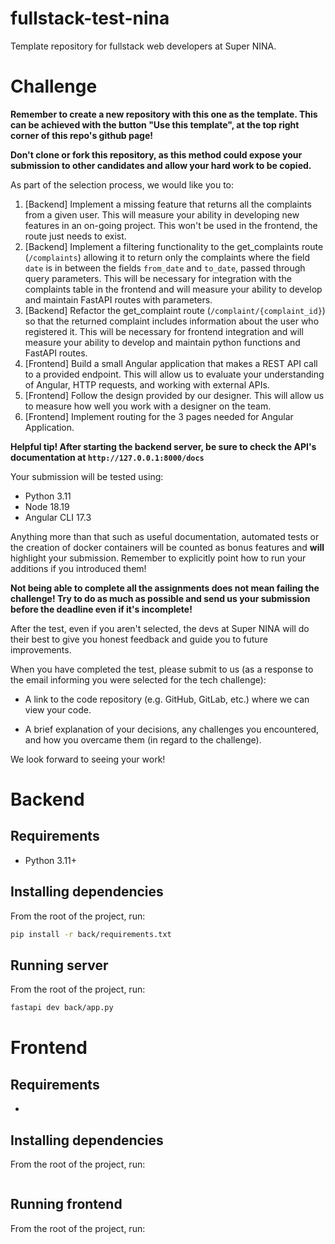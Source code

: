 # fullstack-test-nina
Template repository for fullstack web developers at Super NINA.

# Challenge
**Remember to create a new repository with this one as the template. This can be achieved with the button "Use this template", at the top right corner of this repo's github page!**

**Don't clone or fork this repository, as this method could expose your submission to other candidates and allow your hard work to be copied.**

As part of the selection process, we would like you to:

1. [Backend] Implement a missing feature that returns all the complaints from a given user. This will measure your ability in developing new features in an on-going project. This won't be used in the frontend, the route just needs to exist.
2. [Backend] Implement a filtering functionality to the get_complaints route (```/complaints```) allowing it to return only the complaints where the field ```date``` is in between the fields ```from_date``` and ```to_date```, passed through query parameters. This will be necessary for integration with the complaints table in the frontend and will measure your ability to develop and maintain FastAPI routes with parameters.
3. [Backend] Refactor the get_complaint route (```/complaint/{complaint_id}```) so that the returned complaint includes information about the user who registered it. This will be necessary for frontend integration and will measure your ability to develop and maintain python functions and FastAPI routes.
4. [Frontend] Build a small Angular application that makes a REST API call to a provided endpoint. This will allow us to evaluate your understanding of Angular, HTTP requests, and working with external APIs.
5. [Frontend] Follow the design provided by our designer. This will allow us to measure how well you work with a designer on the team.
6. [Frontend] Implement routing for the 3 pages needed for Angular Application.

**Helpful tip! After starting the backend server, be sure to check the API's documentation at ``` http://127.0.0.1:8000/docs ```**

Your submission will be tested using:
- Python 3.11
- Node 18.19
- Angular CLI 17.3

<!-- - Connect to a web socket and display real time notifications as pop-ups. This will allow us to evaluate your understandings of websockets and data streaming. -->

Anything more than that such as useful documentation, automated tests or the creation of docker containers will be counted as bonus features and **will** highlight your submission. Remember to explicitly point how to run your additions if you introduced them!

**Not being able to complete all the assignments does not mean failing the challenge! Try to do as much as possible and send us your submission before the deadline even if it's incomplete!**

After the test, even if you aren't selected, the devs at Super NINA will do their best to give you honest feedback and guide you to future improvements.

When you have completed the test, please submit to us (as a response to the email informing you were selected for the tech challenge):

- A link to the code repository (e.g. GitHub, GitLab, etc.) where we can view your code.


- A brief explanation of your decisions, any challenges you encountered, and how you overcame them (in regard to the challenge).

We look forward to seeing your work!

# Backend
## Requirements
- Python 3.11+

## Installing dependencies
From the root of the project, run:
```sh
pip install -r back/requirements.txt
```

## Running server
From the root of the project, run:
```sh
fastapi dev back/app.py
```

# Frontend
## Requirements
-

## Installing dependencies
From the root of the project, run:
```sh

```

## Running frontend
From the root of the project, run:
```sh

```